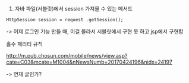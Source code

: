 1. 자바 파일\(서블릿\)에서 session 가져올 수 있는 메서드

`HttpSession session = request .getSession();`

-&gt; 어제 로그인 기능 만들 때, 이걸 몰라서 서블릿에서 구현 못 하고 jsp에서 구현함



홀수 패리티 규칙

http://m.pub.chosun.com/mobile/news/view.asp?cate=C03&mcate=M1004&nNewsNumb=20170424196&nidx=24197

-&gt; 연재 글인가?





